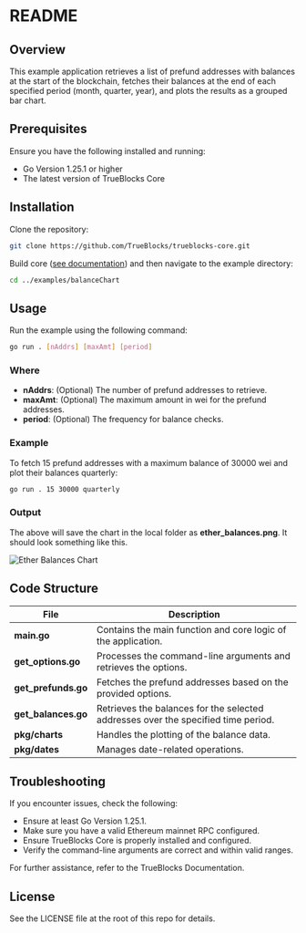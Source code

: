# README

## Overview

This example application retrieves a list of prefund addresses with balances at the start
of the blockchain, fetches their balances at the end of each specified period (month,
quarter, year), and plots the results as a grouped bar chart.

## Prerequisites

Ensure you have the following installed and running:

- Go Version 1.25.1 or higher
- The latest version of TrueBlocks Core

## Installation

Clone the repository:

```bash
git clone https://github.com/TrueBlocks/trueblocks-core.git
```

Build core ([see documentation](https://trueblocks.io/docs/install/install-core/)) and then navigate to the example directory:

```bash
cd ../examples/balanceChart
```

## Usage

Run the example using the following command:

```bash
go run . [nAddrs] [maxAmt] [period]
```

### Where

- **nAddrs**: (Optional) The number of prefund addresses to retrieve.
- **maxAmt**: (Optional) The maximum amount in wei for the prefund addresses.
- **period**: (Optional) The frequency for balance checks.

### Example

To fetch 15 prefund addresses with a maximum balance of 30000 wei and plot their balances quarterly:

```bash
go run . 15 30000 quarterly
```

### Output

The above will save the chart in the local folder as **ether_balances.png**. It should look something like this.

![Ether Balances Chart](./ether_balances_ref.png)

## Code Structure

| File                | Description                                                                       |
| ------------------- | --------------------------------------------------------------------------------- |
| **main.go**         | Contains the main function and core logic of the application.                     |
| **get_options.go**  | Processes the command-line arguments and retrieves the options.                   |
| **get_prefunds.go** | Fetches the prefund addresses based on the provided options.                      |
| **get_balances.go** | Retrieves the balances for the selected addresses over the specified time period. |
| **pkg/charts**      | Handles the plotting of the balance data.                                         |
| **pkg/dates**       | Manages date-related operations.                                                  |

## Troubleshooting

If you encounter issues, check the following:

- Ensure at least Go Version 1.25.1.
- Make sure you have a valid Ethereum mainnet RPC configured.
- Ensure TrueBlocks Core is properly installed and configured.
- Verify the command-line arguments are correct and within valid ranges.

For further assistance, refer to the TrueBlocks Documentation.

## License

See the LICENSE file at the root of this repo for details.
